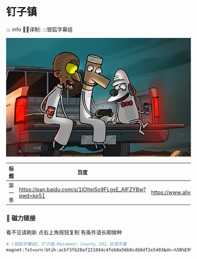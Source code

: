 # 钉子镇

::: info
✍🏻译制: 
:::银狐字幕组

![MV5BNjY3OTg1NjYtMTgxMC00ZmJlLWFjNzItNzI3NDlkMzcxYWM3XkEyXkFqcGdeQXVyMjI3OTk4ODE@._V1_FMjpg_UX1000_.png](MV5BNjY3OTg1NjYtMTgxMC00ZmJlLWFjNzItNzI3NDlkMzcxYWM3XkEyXkFqcGdeQXVyMjI3OTk4ODE._V1_FMjpg_UX1000_.png)

| 标题 | 百度 | 阿里 | MDpan |
| --- | --- | --- | --- |
| 第一季 | https://pan.baidu.com/s/1lOlteiSo9FLgsE_AIFZYBw?pwd=kp51 | https://www.aliyundrive.com/s/VJVJWinB759 | https://mdpan.tk/zh-CN/%E9%92%89%E5%AD%90%E9%95%87/ |

### 🧲 磁力链接

看不见请刷新 点右上角按钮复制 有条件请长期做种

```bash
# [银狐字幕组].钉子镇.Masameer.County.S01.双语字幕
magnet:?xt=urn:btih:acbf3fb28af221044c4feb0a56b8cdb8df2e5403&dn=%5B%E9%93%B6%E7%8B%90%E5%AD%97%E5%B9%95%E7%BB%84%5D.%E9%92%89%E5%AD%90%E9%95%87.Masameer.County.S01.%E5%8F%8C%E8%AF%AD%E5%AD%97%E5%B9%95&tr=http%3A%2F%2Falltorrents.net%3A80%2Fbt%2Fannounce.php&tr=http%3A%2F%2Fbluebird-hd.org%2Fannounce.php&tr=http%3A%2F%2Fwww.thetradersden.org%2Fforums%2Ftracker%2Fannounce.php&tr=http%3A%2F%2Ftracker.trancetraffic.com%3A80%2Fannounce.php&tr=http%3A%2F%2Firrenhaus.dyndns.dk%3A80%2Fannounce.php&tr=http%3A%2F%2F1337.abcvg.info%3A80%2Fannounce&tr=http%3A%2F%2Fbt.beatrice-raws.org%3A80%2Fannounce&tr=http%3A%2F%2Fwww.tribalmixes.com%3A80%2Fannounce.php&tr=http%3A%2F%2Fwww.wareztorrent.com%3A80%2Fannounce
```